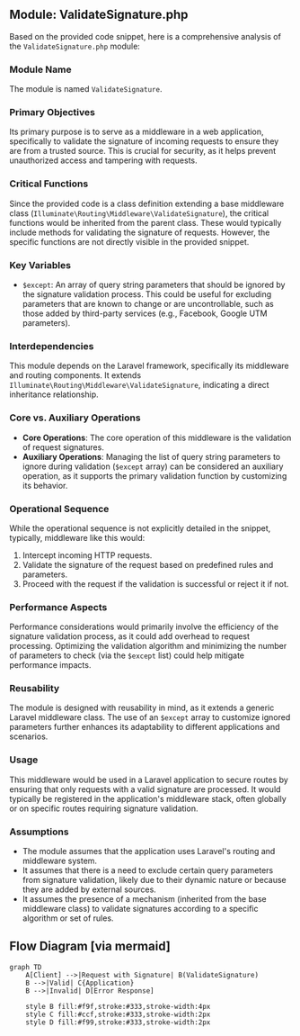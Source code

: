 ## Module: ValidateSignature.php
Based on the provided code snippet, here is a comprehensive analysis of the `ValidateSignature.php` module:

### Module Name
The module is named `ValidateSignature`.

### Primary Objectives
Its primary purpose is to serve as a middleware in a web application, specifically to validate the signature of incoming requests to ensure they are from a trusted source. This is crucial for security, as it helps prevent unauthorized access and tampering with requests.

### Critical Functions
Since the provided code is a class definition extending a base middleware class (`Illuminate\Routing\Middleware\ValidateSignature`), the critical functions would be inherited from the parent class. These would typically include methods for validating the signature of requests. However, the specific functions are not directly visible in the provided snippet.

### Key Variables
- `$except`: An array of query string parameters that should be ignored by the signature validation process. This could be useful for excluding parameters that are known to change or are uncontrollable, such as those added by third-party services (e.g., Facebook, Google UTM parameters).

### Interdependencies
This module depends on the Laravel framework, specifically its middleware and routing components. It extends `Illuminate\Routing\Middleware\ValidateSignature`, indicating a direct inheritance relationship.

### Core vs. Auxiliary Operations
- **Core Operations**: The core operation of this middleware is the validation of request signatures.
- **Auxiliary Operations**: Managing the list of query string parameters to ignore during validation (`$except` array) can be considered an auxiliary operation, as it supports the primary validation function by customizing its behavior.

### Operational Sequence
While the operational sequence is not explicitly detailed in the snippet, typically, middleware like this would:
1. Intercept incoming HTTP requests.
2. Validate the signature of the request based on predefined rules and parameters.
3. Proceed with the request if the validation is successful or reject it if not.

### Performance Aspects
Performance considerations would primarily involve the efficiency of the signature validation process, as it could add overhead to request processing. Optimizing the validation algorithm and minimizing the number of parameters to check (via the `$except` list) could help mitigate performance impacts.

### Reusability
The module is designed with reusability in mind, as it extends a generic Laravel middleware class. The use of an `$except` array to customize ignored parameters further enhances its adaptability to different applications and scenarios.

### Usage
This middleware would be used in a Laravel application to secure routes by ensuring that only requests with a valid signature are processed. It would typically be registered in the application's middleware stack, often globally or on specific routes requiring signature validation.

### Assumptions
- The module assumes that the application uses Laravel's routing and middleware system.
- It assumes that there is a need to exclude certain query parameters from signature validation, likely due to their dynamic nature or because they are added by external sources.
- It assumes the presence of a mechanism (inherited from the base middleware class) to validate signatures according to a specific algorithm or set of rules.
## Flow Diagram [via mermaid]
```mermaid
graph TD
    A[Client] -->|Request with Signature| B(ValidateSignature)
    B -->|Valid| C{Application}
    B -->|Invalid| D[Error Response]

    style B fill:#f9f,stroke:#333,stroke-width:4px
    style C fill:#ccf,stroke:#333,stroke-width:2px
    style D fill:#f99,stroke:#333,stroke-width:2px
```
